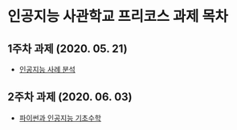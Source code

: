 # 인공지능 사관학교 프리코스 과제 목차

## 1주차 과제 (2020. 05. 21)
* [인공지능 사례 분석](https://github.com/Park-DongHo/AI/blob/master/1%EC%A3%BC%EC%B0%A8%EA%B3%BC%EC%A0%9C.ipynb)

## 2주차 과제 (2020. 06. 03)
* [파이썬과 인공지능 기초수학](https://github.com/Park-DongHo/AI/blob/master/2%EC%A3%BC%EC%B0%A8%EA%B3%BC%EC%A0%9C.ipynb)
